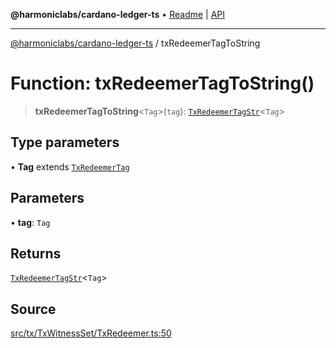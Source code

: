 **@harmoniclabs/cardano-ledger-ts** • [Readme](../Introduction) \| [API](../globals)

***

[@harmoniclabs/cardano-ledger-ts](../Introduction) / txRedeemerTagToString

# Function: txRedeemerTagToString()

> **txRedeemerTagToString**\<`Tag`\>(`tag`): [`TxRedeemerTagStr`](../type-aliases/TxRedeemerTagStr)\<`Tag`\>

## Type parameters

• **Tag** extends [`TxRedeemerTag`](../enumerations/TxRedeemerTag)

## Parameters

• **tag**: `Tag`

## Returns

[`TxRedeemerTagStr`](../type-aliases/TxRedeemerTagStr)\<`Tag`\>

## Source

[src/tx/TxWitnessSet/TxRedeemer.ts:50](https://github.com/HarmonicLabs/cardano-ledger-ts/blob/d1659b0/src/tx/TxWitnessSet/TxRedeemer.ts#L50)
